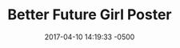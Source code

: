 ---
layout: item
category: item
id: "#0076"
loc: "076000"
title: "Better Future Girl Poster"
permalink: /future-girl-poster/
store: true
size: '12″ x 18″'

date: 2017-04-10 14:19:33 -0500

front-pic: future-girl-poster-front.jpg
social-pic: future-girl-poster-social.jpg

issues: Abstinence
type: Poster
target-age: Teens, Young Adults, Adults
target-audience: Church Groups, College Students, High School Students, Youth Group
language: English

comment: true
share: true
no-description: true
---